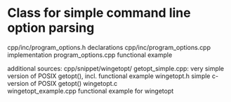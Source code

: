 Class for simple command line option parsing
==============================================================================
cpp/inc/program_options.h		declarations
cpp/inc/program_options.cpp		implementation
program_options.cpp				functional example

additional sources:
cpp/snippet/wingetopt/
	getopt_simple.cpp: 			very simple version of POSIX getopt(), 
									incl. functional example
	wingetopt.h					simple c-version of POSIX getopt()
	wingetopt.c					
	wingetopt_example.cpp		functional example for wingetopt	